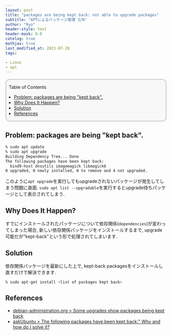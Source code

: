 ```yaml
---
layout: post
title: "packages are being kept back: not able to upgrade packages"
subtitle: "APTによるパッケージ管理 3/N"
author: "Ryo"
header-style: text
header-mask: 0.0
catelog: true
mathjax: true
last_modified_at: 2023-07-28
tags:

- Linux
- apt
---
```


<div style='border-radius: 1em; border-style:solid; border-color:#D3D3D3; background-color:#F8F8F8'>

<p class="h4">&nbsp;&nbsp;Table of Contents</p>

<!-- START doctoc generated TOC please keep comment here to allow auto update -->
<!-- DON'T EDIT THIS SECTION, INSTEAD RE-RUN doctoc TO UPDATE -->

- [Problem: packages are being "kept back".](#problem-packages-are-being-kept-back)
- [Why Does It Happen?](#why-does-it-happen)
- [Solution](#solution)
- [References](#references)

<!-- END doctoc generated TOC please keep comment here to allow auto update -->


</div>

## Problem: packages are being "kept back".

```zsh
% sudo apt update
% sudo apt upgrade
Building Dependency Tree... Done
The following packages have been kept back:
  bind9-host dnsutils imagemagick libmagick6
0 upgraded, 0 newly installed, 0 to remove and 4 not upgraded.
```

このように`apt upgrade`を実行してもupgradeされないパッケージが発生してしまう問題に直面.
`sudo apt list --upgradable`を実行するとupgrade待ちパッケージとして表示されてしまう.

## Why Does It Happen?

すでにインストールされたパッケージについて依存関係(`dependencies`)が変わってしまった場合,
新しい依存関係パッケージをインストールするまで, upgrade可能だが"kept-back"という形で処理されてしまいます.

## Solution

依存関係パッケージを最新にした上で, kept-back packagesをインストールし直すだけで解決できます.

```zsh
% sudo apt-get install <list of packages kept back>
```


References
---------

- [debian-administration.org > Some upgrades show packages being kept back](https://web.archive.org/web/20200810160338/https://debian-administration.org/article/69/Some_upgrades_show_packages_being_kept_back)
- [askUbuntu > The following packages have been kept back:" Why and how do I solve it?](https://askubuntu.com/questions/601/the-following-packages-have-been-kept-back-why-and-how-do-i-solve-it)
